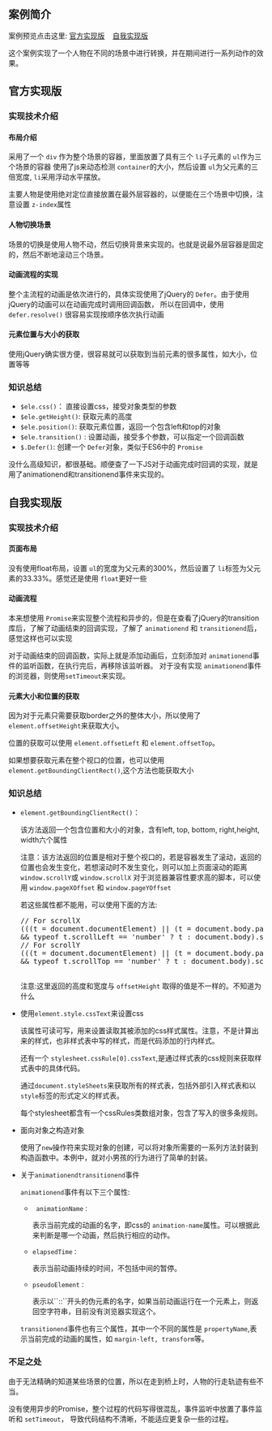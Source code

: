   <h2>案例简介</h2>
  案例预览点击这里:
  <a href="./index3.html">官方实现版</a>&nbsp;&nbsp;&nbsp;&nbsp;<a href="./index2.html">自我实现版</a>
  <p>这个案例实现了一个人物在不同的场景中进行转换，并在期间进行一系列动作的效果。</p>
  <section>
    <h2>官方实现版</h2>
    <section>
      <h3>实现技术介绍</h3>
      <article>
        <h4>布局介绍</h4>
        <p>采用了一个 <code>div</code> 作为整个场景的容器，里面放置了具有三个 <code>li</code>子元素的 <code>ul</code>作为三个场景的容器 使用了js来动态检测 <code>container</code>的大小，然后设置
          <code>ul</code>为父元素的三倍宽度, <code>li</code>采用浮动水平摆放。
        </p>
        <p>
          主要人物是使用绝对定位直接放置在最外层容器的，以便能在三个场景中切换，注意设置 <code>z-index</code>属性
        </p>
      </article>
      <article>
        <h4>人物切换场景</h4>
        <p>场景的切换是使用人物不动，然后切换背景来实现的。也就是说最外层容器是固定的，然后不断地滚动三个场景。</p>
      </article>
      <article>
        <h4>动画流程的实现</h4>
        <p>整个主流程的动画是依次进行的，具体实现使用了jQuery的 <code>Defer</code>。由于使用jQuery的动画可以在动画完成时调用回调函数， 所以在回调中，使用 <code>defer.resolve()</code>          很容易实现按顺序依次执行动画</p>
      </article>
      <article>
        <h4>元素位置与大小的获取</h4>
        <p>使用jQuery确实很方便，很容易就可以获取到当前元素的很多属性，如大小，位置等等</p>
      </article>
    </section>
    <section>
      <h3>知识总结</h3>
      <ul>
        <li>
          <code>$ele.css()</code>： 直接设置css，接受对象类型的参数
        </li>
        <li>
          <code>$ele.getHeight()</code>: 获取元素的高度
        </li>
        <li>
          <code>$ele.position()</code>: 获取元素位置，返回一个包含left和top的对象
        </li>
        <li>
          <code>$ele.transition()</code> : 设置动画，接受多个参数，可以指定一个回调函数
        </li>
        <li>
          <code>$.Defer()</code>: 创建一个 <code>Defer</code>对象，类似于ES6中的 <code>Promise</code>
        </li>
      </ul>
      <p>没什么高级知识，都很基础。顺便查了一下JS对于动画完成时回调的实现，就是用了animationend和transitionend事件来实现的。</p>
    </section>
  </section>
  <section>
    <h2>自我实现版</h2>
    <section>
      <h3>实现技术介绍</h3>
      <article>
        <h4>页面布局</h4>
        <p>没有使用float布局，设置 <code>ul</code>的宽度为父元素的300%，然后设置了 <code>li</code>标签为父元素的33.33%。感觉还是使用
          <code>float</code>更好一些 </p>
      </article>
      <article>
        <h4>动画流程</h4>
        <p>本来想使用 <code>Promise</code>来实现整个流程和异步的，但是在查看了jQuery的transition库后，了解了动画结束的回调实现，了解了
          <code>animationend</code> 和 <code>transitionend</code>后，感觉这样也可以实现</p>
        <p>对于动画结束的回调函数，实际上就是添加动画后，立刻添加对 <code>animationend</code>事件的监听函数，在执行完后，再移除该监听器。 对于没有实现
          <code>animationend</code>事件的浏览器，则使用<code>setTimeout</code>来实现。</p>
      </article>
      <article>
        <h4>元素大小和位置的获取</h4>
        <p>因为对于元素只需要获取border之外的整体大小，所以使用了 <code>element.offsetHeight</code>来获取大小。</p>
        <p> 位置的获取可以使用 <code>element.offsetLeft</code> 和 <code>element.offsetTop</code>。</p>
        <p>如果想要获取元素在整个视口的位置，也可以使用 <code>element.getBoundingClientRect()</code>,这个方法也能获取大小</p>
      </article>
    </section>
    <section>
      <h3>知识总结</h3>
      <ul>
        <li>
          <code>element.getBoundingClientRect()</code>：
          <p>该方法返回一个包含位置和大小的对象，含有left, top, bottom, right,height, width六个属性</p>
          <p>注意：该方法返回的位置是相对于整个视口的，若是容器发生了滚动，返回的位置也会发生变化，若想滚动时不发生变化，则可以加上页面滚动的距离
            <code>window.scrollY</code>或 <code>window.scrollX</code> 对于浏览器兼容性要求高的脚本，可以使用 <code>window.pageXOffset</code>            和 <code>window.pageYOffset</code></p>
          若这些属性都不能用，可以使用下面的方法:
          <pre>
// For scrollX
(((t = document.documentElement) || (t = document.body.parentNode)) 
&& typeof t.scrollLeft == 'number' ? t : document.body).scrollLeft
// For scrollY
(((t = document.documentElement) || (t = document.body.parentNode)) 
&& typeof t.scrollTop == 'number' ? t : document.body).scrollTop
            </pre>
            <p>注意:这里返回的高度和宽度与 <code>offsetHeight</code> 取得的值是不一样的。不知道为什么</p>
        </li>
        <li>
          使用<code>element.style.cssText</code>来设置css
          <p>该属性可读可写，用来设置读取其被添加的css样式属性。注意，不是计算出来的样式，也非样式表中写的样式，而是代码添加的行内样式。</p>
          <p>还有一个 <code>stylesheet.cssRule[0].cssText</code>,是通过样式表的css规则来获取样式表中的具体代码。</p>
          <p>通过<code>document.styleSheets</code>来获取所有的样式表，包括外部引入样式表和以 <code>style</code>标签的形式定义的样式表。</p>
          <p>每个stylesheet都含有一个cssRules类数组对象，包含了写入的很多条规则。</p>
        </li>
        <li>
          面向对象之构造对象
          <p>使用了<code>new</code>操作符来实现对象的创建，可以将对象所需要的一系列方法封装到构造函数中。本例中，就对小男孩的行为进行了简单的封装。</p>
        </li>
        <li>
          关于<code>animationend</code><code>transitionend</code>事件
          <p><code>animationend</code>事件有以下三个属性: 
            <ul>
              <li> <code> animationName：</code>
                <p>表示当前完成的动画的名字，即css的 <code>animation-name</code>属性。可以根据此来判断是哪一个动画，然后执行相应的动作。</p>
              </li>
              <li>
                <code>elapsedTime：</code>
                <p>表示当前动画持续的时间，不包括中间的暂停。</p>
              </li>
              <li>
                <code>pseudoElement：</code>
                <p> 表示以``::``开头的伪元素的名字，如果当前动画运行在一个元素上，则返回空字符串，目前没有浏览器实现这个。</p>
              </li>
            </ul>
          </p>
          <p>
            <code>transitionend</code>事件也有三个属性，其中一个不同的属性是 <code>propertyName</code>,表示当前完成的动画的属性，如
            <code>margin-left, transform</code>等。
          </p>
        </li>
      </ul>
    </section>
    <section>
      <h3>不足之处</h3>
      <p>由于无法精确的知道某些场景的位置，所以在走到桥上时，人物的行走轨迹有些不当。</p>
      <p>没有使用异步的Promise，整个过程的代码写得很混乱，事件监听中放置了事件监听和 <code>setTimeout</code>，
      导致代码结构不清晰，不能适应更复杂一些的过程。</p>
    </section>
  </section>